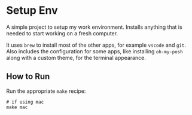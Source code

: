 # Setup Env

A simple project to setup my work environment. Installs anything that is needed to start working on a fresh computer.

It uses `brew` to install most of the other apps, for example `vscode` and `git`. Also includes the configuration for some apps, like installing `oh-my-posh` along with a custom theme, for the terminal appearance.

## How to Run

Run the appropriate `make` recipe:

```
# if using mac
make mac
```
